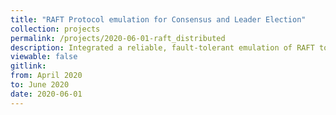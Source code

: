 ```yaml
---
title: "RAFT Protocol emulation for Consensus and Leader Election"
collection: projects 
permalink: /projects/2020-06-01-raft_distributed
description: Integrated a reliable, fault-tolerant emulation of RAFT to achieve consensus-based leader election in GoLang. Significantly improved upon a simple primary-backup KV store, built atop a highly distributed implementation of Map-Reduce.
viewable: false
gitlink: 
from: April 2020
to: June 2020 
date: 2020-06-01
---
```

